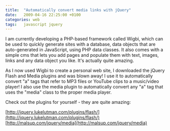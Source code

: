 ```yaml
---
title:  "Automatically convert media links with jQuery"
date:   2009-04-16 22:25:00 +0100
categories: web
tags: 	javascript jquery
---
```



I am currently developing a PHP-based framework called Wigbi, which can be used
to quickly generate sites with a database, data objects that are auto-generated
in JavaScript, using PHP data classes. It also comes with a simple cms that lets
you add pages and populate them with text, images, links and any data object you
like. It's actually quite amazing.

As I now used Wigbi to create a personal web site, I downloaded the jQuery Flash
and Media plugins and was blown away! I use it to automatically convert "a" tags
that refer to MP3 files or YouTube clips to a music/video player! I also use the
media plugin to automatically convert any "a" tag that uses the "media" class to
the proper media player.

Check out the plugins for yourself - they are quite amazing:

[http://jquery.lukelutman.com/plugins/flash/](http://jquery.lukelutman.com/plugins/flash/)
[http://malsup.com/jquery/media](http://malsup.com/jquery/media)